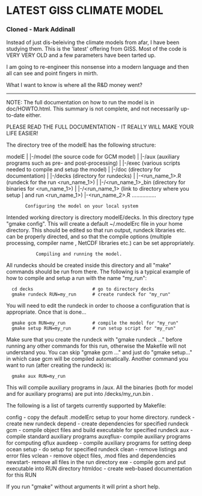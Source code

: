 LATEST GISS CLIMATE MODEL
=========================

### Cloned - Mark Addinall

Instead of just dis-beleiving the climate models from afar, I have been studying them.  This is the 'latest' offering from GISS.  Most of the code is VERY VERY OLD and a few parameters have been tarted up.

I am going to re-engineer this nonsense into a modern language and then all can see and point fingers in mirth.

What I want to know is where all the R&D money went?

----
  
NOTE: The full documentation on how to run the model is in doc/HOWTO.html. 
This summary is not complete, and not necessarily up-to-date either.

PLEASE READ THE FULL DOCUMENTATION - IT REALLY WILL MAKE YOUR LIFE EASIER!

The directory tree of the modelE has the following structure:

  modelE
        |
        |-/model   (the source code for GCM model)
        |
        |-/aux     (auxiliary programs such as pre- and post-processing)
        |
        |-/exec    (various scripts needed to compile and setup the model)
        |
        |-/doc     (directory for documentation)
        |
        |-/decks   (directory for rundecks)
                |
                |-<run_name_1>.R     (rundeck for the run <run_name_1>)
                |
                |-/<run_name_1>_bin  (directory for binaries for <run_name_1>)
                |
                |-/<run_name_1>      (link to directory where you setup
                |                     and run <run_name_1>)
                |-<run_name_2>.R
                ................

           Configuring the model on your local system

   Intended working directory is directory modelE/decks. In this
directory type "gmake config". This will create a default ~/.modelErc
file in your home directory. This should be edited so that run output,
rundeck libraries etc. can be properly directed, and so that the
compile options (multiple processing, compiler name , NetCDF libraries
etc.)  can be set appropriately.

               Compiling and running the model.

   All rundecks should be created inside this directory and all "make"
commands should be run from there. The following is a typical example
of how to compile and setup a run with the name "my_run":

      cd decks                      # go to directory decks
      gmake rundeck RUN=my_run      # create rundeck for "my_run"

You will need to edit the rundeck in order to choose a configuration
that is appropriate. Once that is done...

      gmake gcm RUN=my_run          # compile the model for "my_run"
      gmake setup RUN=my_run        # run setup script for "my_run"

Make sure that you create the rundeck with "gmake rundeck ..." before
running any other commands for this run, otherwise the Makefile will
not understand you. You can skip "gmake gcm ..." and just do "gmake setup..."
in which case gcm will be compiled automatically.
Another command you want to run (after creating the rundeck) is:

      gmake aux RUN=my_run

This will compile auxiliary programs in /aux. All the binaries (both for
model and for auxiliary programs) are put into /decks/my_run.bin .

The following is a list of targets currently supported by Makefile:

 config  - copy the default .modelErc setup to your home directory.
 rundeck - create new rundeck
 depend  - create dependencies for specified rundeck
 gcm     - compile object files and build executable for specified rundeck
 aux     - compile standard auxiliary programs
 auxqflux- compile auxiliary programs for computing qflux
 auxdeep - compile auxiliary programs for setting deep ocean
 setup   - do setup for specified rundeck
 clean   - remove listings and error files
 vclean  - remove object files, .mod files and dependencies
 newstart- remove all files in the run directory
 exe     - compile gcm and put executable into RUN directory
 htmldoc - create web-based documentation for this RUN

If you run "gmake" without arguments it will print a short help.


